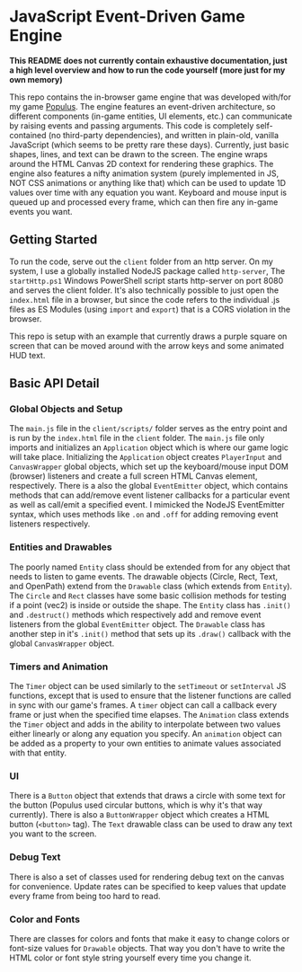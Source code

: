 # JavaScript Event-Driven Game Engine

**This README does not currently contain exhaustive documentation, just a high level overview and how to run the code yourself (more just for my own memory)**

This repo contains the in-browser game engine that was developed with/for my game [Populus](http://populus.gg). The engine features an event-driven architecture, so different components (in-game entities, UI elements, etc.) can communicate by raising events and passing arguments. This code is completely self-contained (no third-party dependencies), and written in plain-old, vanilla JavaScript (which seems to be pretty rare these days). Currently, just basic shapes, lines, and text can be drawn to the screen. The engine wraps around the HTML Canvas 2D context for rendering these graphics. The engine also features a nifty animation system (purely implemented in JS, NOT CSS animations or anything like that) which can be used to update 1D values over time with any equation you want. Keyboard and mouse input is queued up and processed every frame, which can then fire any in-game events you want.

## Getting Started

To run the code, serve out the `client` folder from an http server. On my system, I use a globally installed NodeJS package called `http-server`, The `startHttp.ps1` Windows PowerShell script starts http-server on port 8080 and serves the client folder. It's also technically possible to just open the `index.html` file in a browser, but since the code refers to the individual .js files as ES Modules (using `import` and `export`) that is a CORS violation in the browser.

This repo is setup with an example that currently draws a purple square on screen that can be moved around with the arrow keys and some animated HUD text. 

## Basic API Detail
### Global Objects and Setup
The `main.js` file in the `client/scripts/` folder serves as the entry point and is run by the `index.html` file in the `client` folder. The `main.js` file only imports and initializes an `Application` object which is where our game logic will take place. Initializing the `Application` object creates `PlayerInput` and `CanvasWrapper` global objects, which set up the keyboard/mouse input DOM (browser) listeners and create a full screen HTML Canvas element, respectively. There is a also the global `EventEmitter` object, which contains methods that can add/remove event listener callbacks for a particular event as well as call/emit a specified event. I mimicked the NodeJS EventEmitter syntax, which uses methods like `.on` and `.off` for adding removing event listeners respectively.
### Entities and Drawables
The poorly named `Entity` class should be extended from for any object that needs to listen to game events. The drawable objects (Circle, Rect, Text, and OpenPath) extend from the `Drawable` class (which extends from `Entity`). The `Circle` and `Rect` classes have some basic collision methods for testing if a point (vec2) is inside or outside the shape. The `Entity` class has `.init()` and `.destruct()` methods which respectively add and remove event listeners from the global `EventEmitter` object. The `Drawable` class has another step in it's `.init()` method that sets up its `.draw()` callback with the global `CanvasWrapper` object.
### Timers and Animation
The `Timer` object can be used similarly to the `setTimeout` or `setInterval` JS functions, except that is used to ensure that the listener functions are called in sync with our game's frames. A `timer` object can call a callback every frame or just when the specified time elapses. The `Animation` class extends the `Timer` object and adds in the ability to interpolate between two values either linearly or along any equation you specify. An `animation` object can be added as a property to your own entities to animate values associated with that entity.
### UI
There is a `Button` object that extends that draws a circle with some text for the button (Populus used circular buttons, which is why it's that way currently). There is also a `ButtonWrapper` object which creates a HTML button (`<button>` tag). The `Text` drawable class can be used to draw any text you want to the screen.
### Debug Text
There is also a set of classes used for rendering debug text on the canvas for convenience. Update rates can be specified to keep values that update every frame from being too hard to read.
### Color and Fonts
There are classes for colors and fonts that make it easy to change colors or font-size values for `Drawable` objects. That way you don't have to write the HTML color or font style string yourself every time you change it.